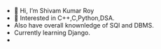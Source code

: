 - 👋 Hi, I’m Shivam Kumar Roy
- 🌱 Interested in C++,C,Python,DSA.
- Also have overall knownledge of SQl and DBMS.
- Currently learning Django.
- 

<!---
Shivam270997/Shivam270997 is a ✨ special ✨ repository because its `README.md` (this file) appears on your GitHub profile.
You can click the Preview link to take a look at your changes.
--->
